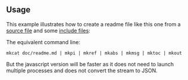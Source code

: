 ## Usage

This example illustrates how to create a readme file like this one from a [source file](/doc/readme.md) and some [include files](/doc/readme):

<? @source {javascript=s/(\.\.\/)+index/mkdoc/gm} usage.js ?>

The equivalent command line:

```shell
mkcat doc/readme.md | mkpi | mkref | mkabs | mkmsg | mktoc | mkout
```

But the javascript version will be faster as it does not need to launch multiple processes and does not convert the stream to JSON.
